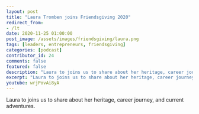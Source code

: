 ```yaml
---
layout: post
title: "Laura Tromben joins Friendsgiving 2020"
redirect_from:
- /lt
date: 2020-11-25 01:00:00
post_image: /assets/images/friendsgiving/laura.png
tags: [leaders, entrepreneurs, friendsgiving]
categories: [podcast]
contributor_id: 24
comments: false
featured: false
description: "Laura to joins us to share about her heritage, career journey, and current adventures."
excerpt: "Laura to joins us to share about her heritage, career journey, and current adventures."
youtube: wrjPovAi8yA
---
```

Laura to joins us to share about her heritage, career journey, and current adventures.